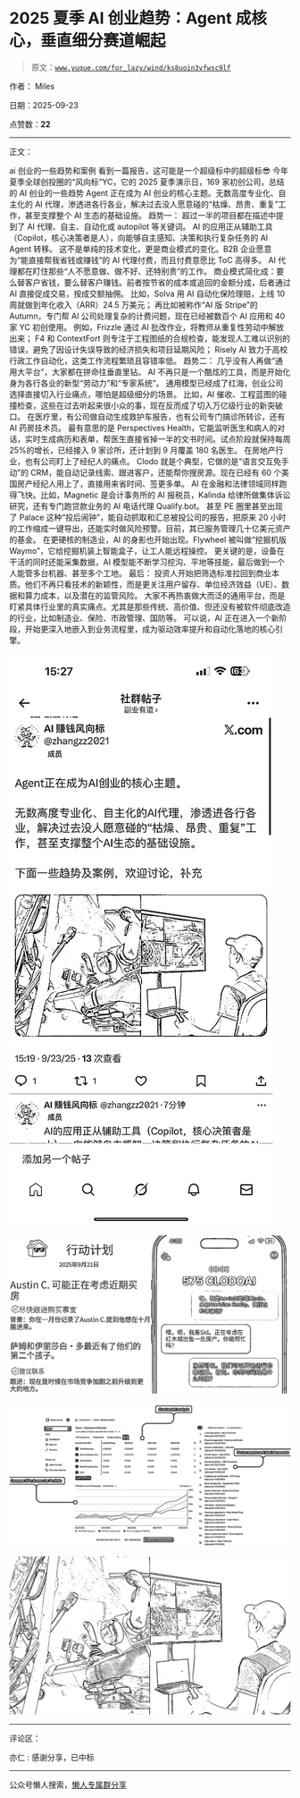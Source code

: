 # 2025 夏季 AI 创业趋势：Agent 成核心，垂直细分赛道崛起

> 原文：[`www.yuque.com/for_lazy/wind/ks8uoin3vfwsc9lf`](https://www.yuque.com/for_lazy/wind/ks8uoin3vfwsc9lf)

作者： Miles

日期：2025-09-23

点赞数：**22**

* * *

正文：

ai 创业的一些趋势和案例 看到一篇报告，这可能是一个超级标中的超级标😎 今年夏季全球创投圈的“风向标”YC，它的 2025 夏季演示日，169 家初创公司，总结的 AI 创业的一些趋势
Agent 正在成为 AI 创业的核心主题。无数高度专业化、自主化的 AI 代理，渗透进各行各业，解决过去没人愿意碰的“枯燥、昂贵、重复”工作，甚至支撑整个 AI 生态的基础设施。
趋势一： 超过一半的项目都在描述中提到了 AI 代理、自主、自动化或 autopilot 等关键词。
AI 的应用正从辅助工具（Copilot，核心决策者是人），向能够自主感知、决策和执行复杂任务的 AI Agent 转移。
这不是单纯的技术变化，更是商业模式的变化。B2B 企业愿意为“能直接帮我省钱或赚钱”的 AI 代理付费，而且付费意愿比 ToC 高得多。
AI 代理都在盯住那些“人不愿意做、做不好、还特别贵”的工作。
商业模式简化成：要么替客户省钱，要么替客户赚钱。前者按节省的成本或追回的金额分成，后者通过 AI 直接促成交易，按成交额抽佣。
比如，Solva 用 AI 自动化保险理赔，上线 10 周就做到年化收入（ARR）24.5 万美元；
再比如被称作“AI 版 Stripe”的 Autumn，专门帮 AI 公司处理复杂的计费问题，现在已经被数百个 AI 应用和 40 家 YC 初创使用。
例如，Frizzle 通过 AI 批改作业，将教师从重复性劳动中解放出来；
F4 和 ContextFort 则专注于工程图纸的合规检查，能发现人工难以识别的错误，避免了因设计失误导致的经济损失和项目延期风险； Risely
AI 致力于高校行政工作自动化，这类工作流程繁琐且容错率低。 趋势二： 几乎没有人再做“通用大平台”，大家都在拼命往垂直里钻。
AI 不再只是一个酷炫的工具，而是开始化身为各行各业的新型“劳动力”和“专家系统”。
通用模型已经成了红海，创业公司选择直接切入行业痛点，哪怕是超级细分的场景。
比如，AI 催收、工程蓝图的碰撞检查，这些在过去听起来很小众的事，现在反而成了切入万亿级行业的新突破口。
在医疗里，有公司做自动生成救护车报告，也有公司专门搞诊所转诊，还有 AI 药房技术员。 最有意思的是 Perspectives
Health，它能监听医生和病人的对话，实时生成病历和表单，帮医生直接省掉一半的文书时间。试点阶段就保持每周 25%的增长，已经接入 9 家诊所，还计划到 9 月覆盖 180 名医生。
在房地产行业，也有公司盯上了经纪人的痛点。
Clodo 就是个典型，它做的是“语言交互免手动”的 CRM，能自动记录线索、跟进客户，还能帮你搜房源。现在已经有 60 个美国房产经纪人用上了，直接用来省时间、签更多单。
AI 在金融和法律领域同样跑得飞快。比如，Magnetic 是会计事务所的 AI 报税员，Kalinda 给律所做集体诉讼研究，还有专门跑贷款业务的 AI 电话代理 Qualify.bot。
甚至 PE 圈里甚至出现了 Palace 这种“投后闹钟”，能自动抓取和汇总被投公司的报告，把原来 20 小时的工作缩成一键导出，还能实时做风险预警。目前，其已服务管理几十亿美元资产的基金。
在更硬核的制造业，AI 的身影也开始出现。Flywheel 被叫做“挖掘机版 Waymo”，它给挖掘机装上智能盒子，让工人能远程操控。
更关键的是，设备在干活的同时还能采集数据，AI 模型能不断学习挖沟、平地等技能，最后做到一个人能管多台机器、甚至多个工地。 最后：
投资人开始把筛选标准拉回到商业本质。他们不再只看技术的新颖性，而是更关注用户留存、单位经济效益（UE）、数据和算力成本，以及潜在的监管风险。
大家不再热衷做大而泛的通用平台，而是盯紧具体行业里的真实痛点。尤其是那些传统、高价值、但还没有被软件彻底改造的行业，比如制造业、保险、市政管理、国防等。
可以说，AI 正在进入一个新阶段，开始更深入地嵌入到业务流程里，成为驱动效率提升和自动化落地的核心引擎。

![](img/31b2ad32c8490d01b980ec91d986452d.png "None")

![](img/2e1254ebe2563f93005317b8c0dcd31b.png "None")

![](img/d74c21a7bb18eb4d7a65d9f5afb735fb.png "None")

![](img/cfe5b16c1dd1152cd18726b901966ac7.png "None")

* * *

评论区：

亦仁 : 感谢分享，已中标

* * *

公众号懒人搜索，[懒人专属群分享](https://lazybook.fun/#/blog/group)